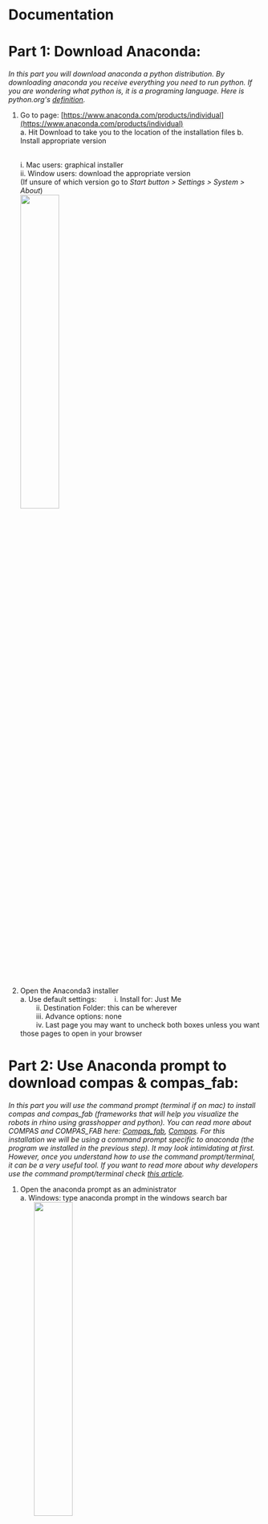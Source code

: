 # Documentation
# **Part 1: Download Anaconda:**

_In this part you will download anaconda a python distribution. By downloading anaconda you receive everything you need to run python. If you are wondering what python is, it is a programing language. Here is python.org&#39;s_ [_definition_](https://www.python.org/doc/essays/blurb/)_._

1. Go to page: [https://www.anaconda.com/products/individual](https://www.anaconda.com/products/individual) <br/>
  a. Hit Download to take you to the location of the installation files 
  b. Install appropriate version<br/>
      &nbsp; &nbsp; &nbsp; &nbsp; <p> i. Mac users: graphical installer <br/> ii. Window users: download the appropriate version  <br/> (If unsure of which version go to _Start button > Settings > System > About_)<br/> <img src="screenGIFs/windows%20version.gif" width="40%"><br/> </p>

2. Open the Anaconda3 installer <br/>
a. Use default settings:
     &nbsp; &nbsp; &nbsp; &nbsp; i. Install for: Just Me <br/>
      &nbsp; &nbsp; &nbsp; &nbsp; ii. Destination Folder: this can be wherever <br/>
      &nbsp; &nbsp; &nbsp; &nbsp; iii. Advance options: none <br/> 
      &nbsp; &nbsp; &nbsp; &nbsp; iv. Last page you may want to uncheck both boxes unless you want those pages to open in your browser <br/>

# **Part 2: Use Anaconda prompt to download compas &amp; compas\_fab:**

_In this part you will use the command prompt (terminal if on mac) to install compas and compas\_fab (frameworks that will help you visualize the robots in rhino using grasshopper and python). You can read more about COMPAS and COMPAS\_FAB here:_ [_Compas\_fab_](https://gramaziokohler.github.io/compas_fab/latest/overview.html)_,_ [_Compas_](https://compas.dev/compas/index.html)_. For this installation we will be using a command prompt specific to anaconda (the program we installed in the previous step). It may look intimidating at first. However, once you understand how to use the command prompt/terminal, it can be a very useful tool. If you want to read more about why developers use the command prompt/terminal check_ _[this article](https://www.digitalcitizen.life/what-is-cmd)._

1. Open the anaconda prompt as an administrator <br/>
  a. Windows: type anaconda prompt in the windows search bar  <br/>
     &nbsp; &nbsp; &nbsp; &nbsp;<img src="screenshots/commandPrompt.png" width="40%"> <br/>
  b. Mac: Open Launchpad, then click the terminal icon. <br/>
     &nbsp; &nbsp; &nbsp; &nbsp;<img src="screenshots/terminal.png" width="40%"> <br/>
2. Now we will use the prompt to install compas and compas\_fab. In the anaconda prompt/terminal type in each of these lines found below (hitting enter after each line). You can optionally copy and paste **all** of the lines. Either use (_crtl v / cmd v_) depending on your computer. If that does not work try right clicking.

```console
conda config --add channels conda-forge
conda remove --name your_env_name --all
conda create -n your_env_name python=3.6 compas compas_fab --yes
conda activate your_env_name
python -m compas_rhino.install
python -m compas_fab.rhino.install -v 6.0
```
For the last two steps you will need to allow the anaconda prompt/terminal to make changes to local rhino files. So make sure you are logged in as an administrator.

![](RackMultipart20200820-4-13h5aym_html_b4abcb4f804bf9cd.gif)

_Explained below is what each line is does:_

```console 
(base) conda config --add channels conda-forge 
```
Adds the package conda-forge: _[https://conda-forge.org/#about](https://conda-forge.org/#about)_ <br/> <br/> 
```console 
(base) conda remove --name your\_env\_name --all 
``` 
Removes any environment with that name in preparation to create new one with updated version of python compas and compas\_fab <br/>  <br/>
 ```console 
 (base) conda create -n your\_env\_name python=3.6 compas compas\_fab --yes 
 ``` 
Creates a new python environment and installs compas and compas\_fab <br/>  <br/>
 ```console 
 (base) conda activate your\_env\_name
 ``` 
Actives the environment created in the previous step  <br/><br/> 
   ```console 
   (your\_env\_name) python -m compas\_rhino.install 
   (your\_env\_name) python -m compas\_fab.rhino.install -v 6.0 
   ```
Installs compas and compas_fab for rhino <br/><br/> 

3. Finally check to make sure that the installation worked by typing/copying and pasting the following code: <br/>

```console
python
import compas_fab
compas_fab.__version__
```
You should see:
```console
"0.11.0";
```
_In this step we are starting a python file, adding the package compas\_fab (which we installed in the previous step) and requesting the package&#39;s version. You should have installed the most current package. So a version of 0.11.0 or newer should be printed on the screen._

    
# **Part 3: Downloading github &amp; files needed to run robots from grasshopper**

_In this part you will download github desktop. You will use this to get some repositories from the web that will help you work with the robots in grasshopper. We are using github desktop to retrieve these files because we want to clone them instead of downloading them. Cloning is similar to downloading but has the option to update the files if they are changed by the creator._ ![](RackMultipart20200820-4-13h5aym_html_b5ed5bc59b1b939f.png)

1. Download &amp; setup GitHub for desktop: [https://desktop.github.com](https://desktop.github.com/)
  1. The proper type of GitHub should appear (i.e. mac, windows x64, etc.) however if it does not just download the appropriate version for your computer.
  2. Click installer for Windows and double click the downloaded zip folder for Mac to install.
  3. Open GitHub desktop.
  4. If you have an account sign in. If not it is recommended that you make one.
2. Go to documents and find the GitHub folder
  1. This is where the repositories at default will be saved
  2. If you want you can create a subfolder for the repositories from this class (see part 3. v.)
3. Now we will clone two repositories that will allow us to us grasshopper and python to communicate to the robots
  1. To clone each repository it is going to be the same process except for the step iii.
    1. Go to file and select clone repository
    2. In the new window select the URL option
    3. Under repository URL type

First time: [https://github.com/augmentedfabricationlab/ur\_online\_control.git](https://github.com/augmentedfabricationlab/ur_online_control.git)_These files will help you connect to the robots_

Second time: [https://github.com/augmentedfabricationlab/assembly\_information\_model](https://github.com/augmentedfabricationlab/assembly_information_model)_These files will help with creating the robot inside rhino_

    1. Make sure that the local path is correct. Depending on which repository you are downloading it should look something like C:\Users\name\Documents\GitHub\_ur\_online\_control (or assembly\_information\_model)_ in Windows and \Users\name\Documents\GitHub\_assembly\_information\_model_ in Mac
    2. (Optional) If you created a subfolder change path to &quot;...\Documents\GitHub\_name of your subfolder_\_ur\_online\_control (assembly\_information\_model)&quot;_

![](RackMultipart20200820-4-13h5aym_html_b451ee9431b5a17d.gif)

1. If these repositories need to be updated you can simply do it with GitHub desktop.
  1. First hit the down arrow beside the current repository and navigate to one of the two we cloned in the steps above.

![](RackMultipart20200820-4-13h5aym_html_2f7dc76db543efe0.png)

  1. GitHub will automatically check to see if the files have been updated. If for some reason it does not, simply click Fetch origin.

![](RackMultipart20200820-4-13h5aym_html_9da88fca2f30fb31.png)

  1. If there is an update, you see a blue box that says pull origin. Click that box and GitHub will update your files so that they match the creator&#39;s. This is why cloning is super useful!

![](RackMultipart20200820-4-13h5aym_html_682db433f3c42a0c.png)

    
# **Part 4: Adding these files to rhino**

_In part 2 when we downloaded compas and compas\_fab we had to add them to rhino. We now need to do that for the repositories we cloned as currently rhino cannot access them._ ![](RackMultipart20200820-4-13h5aym_html_b91fa64935dfff8b.png)

1. Open a new Rhino file
2. Type editpythonscript into the command line ![](RackMultipart20200820-4-13h5aym_html_822c8d78f68079ae.png)
  1. This will open the python\_editor.
3. Go to tools → options
4. Add each src file from each of the two repositories installed

  1. To do so hit add to search path (circled in red in photo)
  2. Navigate through your folders to find one of the two repositories.
  3. Click on the repositories folder. Find and select the src folder and hit okay
  4. This should look like \Users\name\Documents\GitHub\ur\_online\_control\srcor \Users\name\Documents\GitHub\assembly\_information\_mode\src
  5. Then using the up arrow bring that path to the top of the list
  6. Repeat with the second repository

![](RackMultipart20200820-4-13h5aym_html_9f070b4a366df3ba.gif)

1. Finally save the rhino file wherever you want. This makes it so that Rhino remembers the paths.
2. Done!
